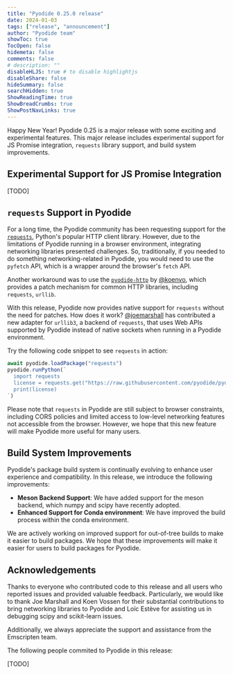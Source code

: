 ```yaml
---
title: "Pyodide 0.25.0 release"
date: 2024-01-03
tags: ["release", "announcement"]
author: "Pyodide team"
showToc: true
TocOpen: false
hidemeta: false
comments: false
# description: ""
disableHLJS: true # to disable highlightjs
disableShare: false
hideSummary: false
searchHidden: true
ShowReadingTime: true
ShowBreadCrumbs: true
ShowPostNavLinks: true
---
```


Happy New Year! Pyodide 0.25 is a major release with some exciting and
experimental features. This major release includes experimental support for JS
Promise integration, `requests` library support, and build system improvements.

## Experimental Support for JS Promise Integration

[TODO]

## `requests` Support in Pyodide

For a long time, the Pyodide community has been requesting support for the
[`requests`](https://github.com/psf/requests), Python's popular HTTP client
library. However, due to the limitations of Pyodide running in a browser
environment, integrating networking libraries presented challenges. So,
traditionally, if you needed to do something networking-related in Pyodide, you
would need to use the `pyfetch` API, which is a wrapper around the browser's
`fetch` API.

Another workaround was to use the
[`pyodide-http`](https://github.com/koenvo/pyodide-http) by
[@koenvo](https://github.com/koenvo), which provides a patch mechanism for
common HTTP libraries, including `requests`, `urllib`.

With this release, Pyodide now provides native support for `requests` without
the need for patches. How does it work?
[@joemarshall](https://github.com/joemarshall) has contributed a new adapter for
`urllib3`, a backend of `requests`, that uses Web APIs supported by Pyodide
instead of native sockets when running in a Pyodide environment.

Try the following code snippet to see `requests` in action:

```js
await pyodide.loadPackage("requests")
pyodide.runPython(`
  import requests
  license = requests.get("https://raw.githubusercontent.com/pyodide/pyodide/main/LICENSE").text
  print(license)
`)
```

Please note that `requests` in Pyodide are still subject to browser constraints,
including CORS policies and limited access to low-level networking features not
accessible from the browser. However, we hope that this new feature will make
Pyodide more useful for many users.

## Build System Improvements

Pyodide's package build system is continually evolving to enhance user
experience and compatibility. In this release, we introduce the following
improvements:

- **Meson Backend Support**: We have added support for the meson backend, which
  numpy and scipy have recently adopted.
- **Enhanced Support for Conda environment**: We have improved the build process
  within the conda environment.

We are actively working on improved support for out-of-tree builds to make it
easier to build packages. We hope that these improvements will make it easier
for users to build packages for Pyodide.

## Acknowledgements

Thanks to everyone who contributed code to this release and all users who
reported issues and provided valuable feedback. Particularly, we would like to
thank Joe Marshall and Koen Vossen for their substantial contributions to bring
networking libraries to Pyodide and Loïc Estève for assisting us in debugging
scipy and scikit-learn issues.

Additionally, we always appreciate the support and assistance from the
Emscripten team.

The following people commited to Pyodide in this release:

[TODO]